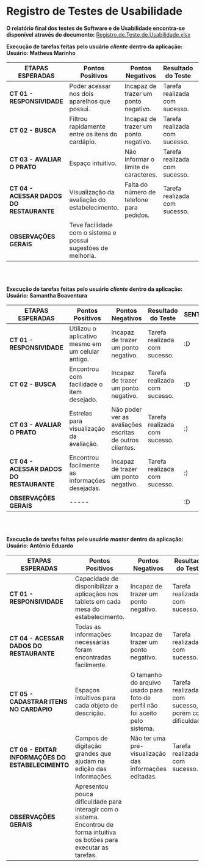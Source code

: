 # Registro de Testes de Usabilidade

**O relatório final dos testes de Software e de Usabilidade encontra-se disponível através do documento:**
[Registro.de.Teste.de.Usabilidade.xlsx](https://github.com/ICEI-PUC-Minas-PMV-ADS/pmv-ads-2023-1-e3-proj-mov-t3-grupo3/files/11559098/Registro.de.Teste.de.Usabilidade.xlsx)



**Execução de tarefas feitas pelo usuário** ***cliente*** **dentro da aplicação: Usuário: Matheus Marinho**

| **ETAPAS ESPERADAS** | **Pontos Positivos** | **Pontos Negativos** | **Resultado do Teste** | **SENTIMENTO** |
|        ---      	 |         ---    	|       -----     	|        ----       |    -----     | 
| **CT 01 - RESPONSIVIDADE**     |    Poder acessar nos dois aparelhos que possui.  | Incapaz de trazer um ponto negativo. |   Tarefa realizada com sucesso.|    :D   |        
| **CT 02 - BUSCA**  | Filtrou rapidamente entre os itens do cardápio.  | Incapaz de trazer um ponto negativo. |   Tarefa realizada com sucesso. |    :D   |  
| **CT 03 - AVALIAR O PRATO** | Espaço intuitivo.  | Não informar o limite de caracteres. | Tarefa realizada com sucesso. | :) |         
| **CT 04 - ACESSAR DADOS DO RESTAURANTE**    | Visualização da avaliação do estabelecimento.| Falta do número de telefone para pedidos. | Tarefa realizada com sucesso. |  :) |                        
|**OBSERVAÇÕES GERAIS**   | Teve facilidade com o sistema e possui sugestões de melhoria. |     |      | :D  |  
       
<br />
<br />       
       
**Execução de tarefas feitas pelo usuário** ***cliente*** **dentro da aplicação: Usuário: Samantha Boaventura**

| **ETAPAS ESPERADAS** | **Pontos Positivos** | **Pontos Negativos** | **Resultado do Teste** | **SENTIMENTO** |
|        ---      	 |         ---    	|       -----     	|        ----       |    -----     | 
| **CT 01 - RESPONSIVIDADE**     |   Utilizou o aplicativo mesmo em um celular antigo.    | Incapaz de trazer um ponto negativo. |  Tarefa realizada com sucesso. |    :D   |        
| **CT 02 - BUSCA**  | Encontrou com facilidade o item desejado.  | Incapaz de trazer um ponto negativo. |  Tarefa realizada com sucesso. |    :D   |    
| **CT 03 - AVALIAR O PRATO** | Estrelas para visualização da avaliação.  | Não poder ver as avaliações escritas de outros clientes. | Tarefa realizada com sucesso. | :) |         
| **CT 04 - ACESSAR DADOS DO RESTAURANTE**    | Encontrou facilmente as informações desejadas. |Incapaz de trazer um ponto negativo.  | Tarefa realizada com sucesso. |  :) |                      
|**OBSERVAÇÕES GERAIS**   | -----  |     |      | :D  |  
       
<br />
<br />       

**Execução de tarefas feitas pelo usuário** ***master*** **dentro da aplicação: Usuário: Antônio Eduardo**

| **ETAPAS ESPERADAS** | **Pontos Positivos** | **Pontos Negativos** | **Resultado do Teste** | **SENTIMENTO** |
|        ---      	 |         ---    	|       -----     	|        ----       |    -----     | 
| **CT 01 - RESPONSIVIDADE**     |    Capacidade de disponibilizar a aplicaçãos nos tablets em cada mesa do estabelecimento.    | Incapaz de trazer um ponto negativo. |  Tarefa realizada com sucesso.|    :D   |                   
| **CT 04 - ACESSAR DADOS DO RESTAURANTE**    |Todas as informações necessárias foram encontradas facilmente.|Incapaz de trazer um ponto negativo. | Tarefa realizada com sucesso.|  :D |         
| **CT 05 - CADASTRAR ITENS NO CARDÁPIO**    | Espaços intuitivos para cada objeto de descrição. | O tamanho do arquivo usado para foto de perfil não foi aceito pelo sistema. | Tarefa realizada com sucesso, porém com dificuldade. |   :) |          
| **CT 06 - EDITAR INFORMAÇÕES DO ESTABELECIMENTO**  | Campos de digitação grandes que ajudam na edição das informações. | Não ter uma pré-visualização das informações editadas. |   Tarefa realizada com sucesso. |    :) |                
|**OBSERVAÇÕES GERAIS**   | Apresentou pouca dificuldade para interagir com o sistema. Encontrou de forma intuitiva os botões para executar as tarefas.  |     |      | :D  |  
       
<br />
<br />      


